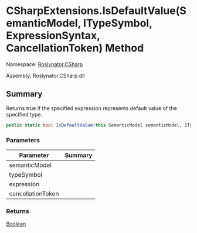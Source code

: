 # CSharpExtensions\.IsDefaultValue\(SemanticModel, ITypeSymbol, ExpressionSyntax, CancellationToken\) Method

Namespace: [Roslynator.CSharp](../../README.md)

Assembly: Roslynator\.CSharp\.dll

## Summary

Returns true if the specified expression represents default value of the specified type\.

```csharp
public static bool IsDefaultValue(this SemanticModel semanticModel, ITypeSymbol typeSymbol, ExpressionSyntax expression, CancellationToken cancellationToken = default(CancellationToken))
```

### Parameters

| Parameter | Summary |
| --------- | ------- |
| semanticModel | |
| typeSymbol | |
| expression | |
| cancellationToken | |

### Returns

[Boolean](https://docs.microsoft.com/en-us/dotnet/api/system.boolean)




